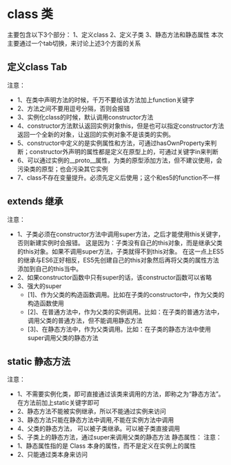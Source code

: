 
# class 类
主要包含以下3个部分：
  1、定义class
  2、定义子类
  3、静态方法和静态属性
本次主要通过一个tab切换，来讨论上述3个方面的关系



## 定义class Tab
注意：
  - 1、在类中声明方法的时候，千万不要给该方法加上function关键字
  - 2、方法之间不要用逗号分隔，否则会报错
  - 3、实例化class的时候，默认调用constructor方法
  - 4、constructor方法默认返回实例对象this，但是也可以指定constructor方法返回一个全新的对象，让返回的实例对象不是该类的实例。
  - 5、constructor中定义的是实例属性和方法，可通过hasOwnProperty来判断；constructor外声明的属性都是定义在原型上的，可通过关键字in来判断
  - 6、可以通过实例的__proto__属性，为类的原型添加方法，但不建议使用，会污染类的原型；也会污染其它实例
  - 7、class不存在变量提升。必须先定义后使用；这个和es5的function不一样



## extends 继承
注意：
  - 1、子类必须在constructor方法中调用super方法，之后才能使用this关键字，否则新建实例时会报错。
     这是因为：子类没有自己的this对象，而是继承父类的this对象。如果不调用super方法，子类就得不到this对象。
     在这一点上ES5的继承与ES6正好相反，ES5先创建自己的this对象然后再将父类的属性方法添加到自己的this当中。
  - 2、如果constructor函数中只有super的话，该constructor函数可以省略
  - 3、强大的super
    - [1]、作为父类的构造函数调用。比如在子类的constructor中，作为父类的构造函数使用
    - [2]、在普通方法中，作为父类的实例调用。比如：在子类的普通方法中，调用父类的普通方法，但不能调用静态方法
    - [3]、在静态方法中，作为父类调用。比如：在子类的静态方法中使用super调用父类的静态方法



## static 静态方法
注意：
  - 1、不需要实例化类，即可直接通过该类来调用的方法，即称之为“静态方法”。在方法前加上static关键字即可
  - 2、静态方法不能被实例继承，所以不能通过实例来访问
  - 3、静态方法只能在静态方法中调用,不能在实例方法中调用
  - 4、父类的静态方法， 可以被子类继承。可以被子类直接调用
  - 5、子类上的静态方法，通过super来调用父类的静态方法
静态属性：
注意：
  - 1、静态属性指的是 Class 本身的属性，而不是定义在实例上的属性
  - 2、只能通过类本身来访问
